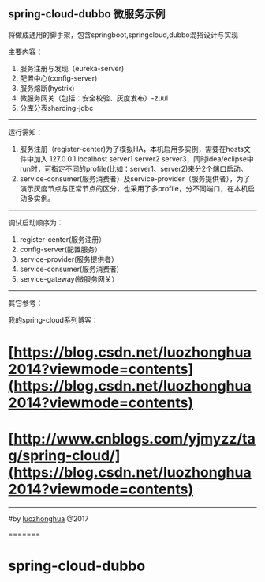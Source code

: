  
spring-cloud-dubbo 微服务示例
---

将做成通用的脚手架，包含springboot,springcloud,dubbo混搭设计与实现

主要内容：

1. 服务注册与发现（eureka-server)
2. 配置中心(config-server)
2. 服务熔断(hystrix)
3. 微服务网关（包括：安全校验、灰度发布）-zuul
4. 分库分表sharding-jdbc

---
运行需知：

1.  服务注册（register-center)为了模拟HA，本机启用多实例，需要在hosts文件中加入 127.0.0.1  localhost server1 server2 server3，同时idea/eclipse中run时，可指定不同的profile(比如：server1、server2)来分2个端口启动。
2. service-consumer(服务消费者）及service-provider（服务提供者），为了演示灰度节点与正常节点的区分，也采用了多profile，分不同端口，在本机启动多实例。

---
调试启动顺序为： 

1. register-center(服务注册）
2. config-server(配置服务）
3. service-provider(服务提供者）
4. service-consumer(服务消费者)
5. service-gateway(微服务网关）

---
其它参考：

我的spring-cloud系列博客：
# [https://blog.csdn.net/luozhonghua2014?viewmode=contents](https://blog.csdn.net/luozhonghua2014?viewmode=contents)
# [http://www.cnblogs.com/yjmyzz/tag/spring-cloud/](https://blog.csdn.net/luozhonghua2014?viewmode=contents)

---
#by [luozhonghua](https://blog.csdn.net/luozhonghua2014?viewmode=contents) @2017

=======
# spring-cloud-dubbo
 
